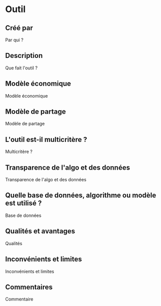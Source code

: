 # ﻿Outil

## Créé par

Par qui ?

## Description

Que fait l'outil ?

## Modèle économique

Modèle économique 

## Modèle de partage

Modèle de partage

## L'outil est-il multicritère ?

Multicritère ?

## Transparence de l'algo et des données

Transparence de l'algo et des données

## Quelle base de données, algorithme ou modèle est utilisé ?

Base de données

## Qualités et avantages

Qualités

## Inconvénients et limites

Inconvénients et limites

## Commentaires

Commentaire

